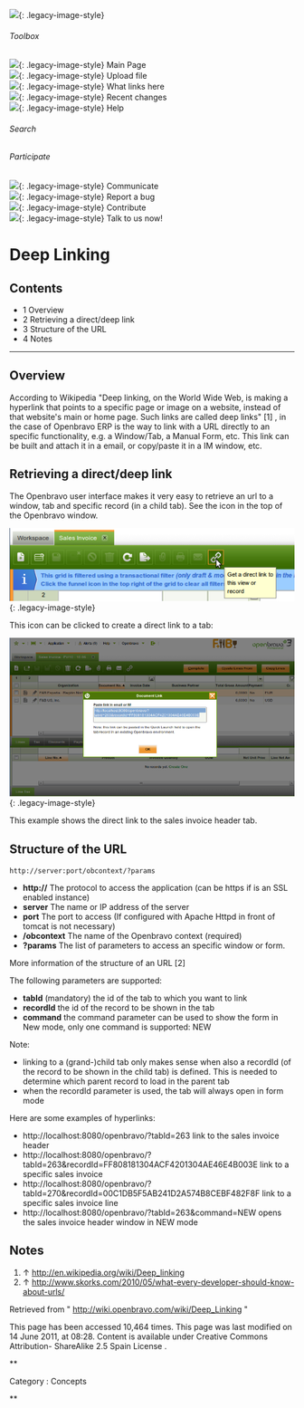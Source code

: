 ![](skins/openbravo/images/social-blogs-sidebar-banner.png){: .legacy-image-style}

######  Toolbox

![](skins/openbravo/images/flecha1.jpg){: .legacy-image-style} Main Page  
![](skins/openbravo/images/flecha1.jpg){: .legacy-image-style} Upload file  
![](skins/openbravo/images/flecha1.jpg){: .legacy-image-style} What links here  
![](skins/openbravo/images/flecha1.jpg){: .legacy-image-style} Recent changes  
![](skins/openbravo/images/flecha1.jpg){: .legacy-image-style} Help  
  
  

######  Search

######  Participate

![](skins/openbravo/images/flecha1.jpg){: .legacy-image-style} Communicate  
![](skins/openbravo/images/flecha1.jpg){: .legacy-image-style} Report a bug  
![](skins/openbravo/images/flecha1.jpg){: .legacy-image-style} Contribute  
![](skins/openbravo/images/flecha1.jpg){: .legacy-image-style} Talk to us now!  

  

#  Deep Linking

##  Contents

  * 1  Overview 
  * 2  Retrieving a direct/deep link 
  * 3  Structure of the URL 
  * 4  Notes 

  
---  
  
##  Overview

According to Wikipedia "Deep linking, on the World Wide Web, is making a
hyperlink that points to a specific page or image on a website, instead of
that website's main or home page. Such links are called deep links"  [1]  , in
the case of Openbravo ERP is the way to link with a URL directly to an
specific functionality, e.g. a Window/Tab, a Manual Form, etc. This link can
be built and attach it in a email, or copy/paste it in a IM window, etc.

##  Retrieving a direct/deep link

The Openbravo user interface makes it very easy to retrieve an url to a
window, tab and specific record (in a child tab). See the icon in the top of
the Openbravo window.

  

![](/assets/developer-guide/etendo-classic/concepts/Deep_Linking-0.png){: .legacy-image-style}

  
This icon can be clicked to create a direct link to a tab:

  

![](/assets/developer-guide/etendo-classic/concepts/Deep_Linking-1.png){: .legacy-image-style}

  
This example shows the direct link to the sales invoice header tab.

##  Structure of the URL

    
    
    http://server:port/obcontext/?params

  * **http://** The protocol to access the application (can be https if is an SSL enabled instance) 
  * **server** The name or IP address of the server 
  * **port** The port to access (If configured with Apache Httpd in front of tomcat is not necessary) 
  * **/obcontext** The name of the Openbravo context (required) 
  * **?params** The list of parameters to access an specific window or form. 

More information of the structure of an URL  [2]

The following parameters are supported:

  * **tabId** (mandatory) the id of the tab to which you want to link 
  * **recordId** the id of the record to be shown in the tab 
  * **command** the command parameter can be used to show the form in New mode, only one command is supported: NEW 

Note:

  * linking to a (grand-)child tab only makes sense when also a recordId (of the record to be shown in the child tab) is defined. This is needed to determine which parent record to load in the parent tab 
  * when the recordId parameter is used, the tab will always open in form mode 

Here are some examples of hyperlinks:

  * http://localhost:8080/openbravo/?tabId=263  link to the sales invoice header 
  * http://localhost:8080/openbravo/?tabId=263&recordId=FF808181304ACF4201304AE46E4B003E  link to a specific sales invoice 
  * http://localhost:8080/openbravo/?tabId=270&recordId=00C1DB5F5AB241D2A574B8CEBF482F8F  link to a specific sales invoice line 
  * http://localhost:8080/openbravo/?tabId=263&command=NEW  opens the sales invoice header window in NEW mode 

##  Notes

  1. ↑  http://en.wikipedia.org/wiki/Deep_linking 
  2. ↑  http://www.skorks.com/2010/05/what-every-developer-should-know-about-urls/ 

Retrieved from "  http://wiki.openbravo.com/wiki/Deep_Linking  "

This page has been accessed 10,464 times. This page was last modified on 14
June 2011, at 08:28. Content is available under  Creative Commons Attribution-
ShareAlike 2.5 Spain License  .

  
**

Category  :  Concepts

**

